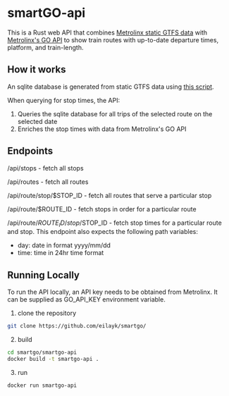 # smartGO-api
This is a Rust web API that combines [Metrolinx static GTFS data](https://www.metrolinx.com/en/about-us/open-data) with [Metrolinx's GO API](https://api.openmetrolinx.com/OpenDataAPI/Help/Index/en) to show train routes with up-to-date departure times, platform, and train-length.

## How it works
An sqlite database is generated from static GTFS data using [this script](https://github.com/eilayk/smartgo/tree/main/gtfs-to-sqlite).

When querying for stop times, the API:
1. Queries the sqlite database for all trips of the selected route on the selected date
2. Enriches the stop times with data from Metrolinx's GO API

## Endpoints
/api/stops - fetch all stops

/api/routes - fetch all routes

/api/route/stop/$STOP_ID - fetch all routes that serve a particular stop

/api/route/$ROUTE_ID - fetch stops in order for a particular route

/api/route/$ROUTE_ID/stop/$STOP_ID - fetch stop times for a particular route and stop. This endpoint also expects the following path variables:
- day: date in format yyyy/mm/dd
- time: time in 24hr time format

## Running Locally
To run the API locally, an API key needs to be obtained from Metrolinx. It can be supplied as GO_API_KEY environment variable.

1. clone the repository
```bash
git clone https://github.com/eilayk/smartgo/
```

2. build
```bash
cd smartgo/smartgo-api
docker build -t smartgo-api .
```

3. run
```bash
docker run smartgo-api
```
